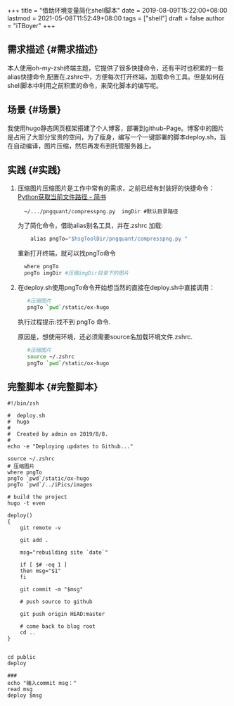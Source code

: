+++
title = "借助环境变量简化shell脚本"
date = 2019-08-09T15:22:00+08:00
lastmod = 2021-05-08T11:52:49+08:00
tags = ["shell"]
draft = false
author = "iTBoyer"
+++

## 需求描述 {#需求描述}

本人使用oh-my-zsh终端主题，它提供了很多快捷命令，还有平时也积累的一些alias快捷命令,配置在.zshrc中，方便每次打开终端，加载命令工具。但是如何在shell脚本中利用之前积累的命令，来简化脚本的编写呢。


## 场景 {#场景}

我使用hugo静态网页框架搭建了个人博客，部署到github-Page。博客中的图片是占用了大部分宝贵的空间，为了瘦身，编写一个一键部署的脚本deploy.sh，旨在自动编译，图片压缩，然后再发布到托管服务器上。


## 实践 {#实践}

1.  压缩图片压缩图片是工作中常有的需求，之前已经有封装好的快捷命令：
    [Python获取当前文件路径 - 简书](https://www.jianshu.com/p/bfa29141437e)

    ```shell
      ~/.../pngquant/compresspng.py  imgDir #默认目录路径
    ```

    为了简化命令，借助alias别名工具，并在.zshrc 加载:

    ```js
        alias pngTo="$hsgToolDir/pngquant/compresspng.py "
    ```

    重新打开终端，就可以找pngTo命令

    ```sh
      where pngTo
      pngTo imgDir #压缩imgDir目录下的图片
    ```
2.  在deploy.sh使用pngTo命令开始想当然的直接在deploy.sh中直接调用：

    ```sh
       #压缩图片
       pngTo `pwd`/static/ox-hugo
    ```

    执行过程提示:找不到 pngTo 命令.

    原因是，想使用环境，还必须需要source名加载环境文件.zshrc.

    ```sh
       #压缩图片
       source ~/.zshrc
       pngTo `pwd`/static/ox-hugo
    ```


## 完整脚本 {#完整脚本}

```shell
#!/bin/zsh

#  deploy.sh
#  hugo
#
#  Created by admin on 2019/8/8.
#
echo -e "Deploying updates to Github..."

source ~/.zshrc
# 压缩图片
where pngTo
pngTo `pwd`/static/ox-hugo
pngTo `pwd`/../iPics/images

# build the project
hugo -t even

deploy()
{
    git remote -v

    git add .

    msg="rebuilding site `date`"

    if [ $# -eq 1 ]
    then msg="$1"
    fi

    git commit -m "$msg"

    # push source to github

    git push origin HEAD:master

    # come back to blog root
    cd ..
}


cd public
deploy

###
echo "输入commit msg："
read msg
deploy $msg

```
